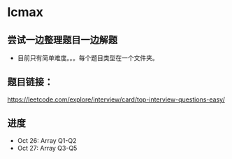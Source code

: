 # lcmax

## 尝试一边整理题目一边解题
- 目前只有简单难度。。。每个题目类型在一个文件夹。

## 题目链接：
https://leetcode.com/explore/interview/card/top-interview-questions-easy/

## 进度
- Oct 26: Array Q1-Q2
- Oct 27: Array Q3-Q5
